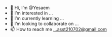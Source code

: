 - 👋 Hi, I’m @Yesaem
- 👀 I’m interested in ...
- 🌱 I’m currently learning ...
- 💞️ I’m looking to collaborate on ...
- 📫 How to reach me ...asst210702@gmail.com

<!---
Yesaem/Yesaem is a ✨ special ✨ repository because its `README.md` (this file) appears on your GitHub profile.
You can click the Preview link to take a look at your changes.
--->
